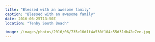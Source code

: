 ```yaml
---
title: "Blessed with an awesome family"
caption: "Blessed with an awesome family"
date: 2016-06-25T13:50Z
location: "Tenby South Beach"

image: /images/photos/2016/06/735e16d1f4a530f104c55d31db42e7ee.jpg
---
```

